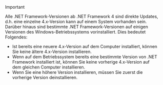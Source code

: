 
> [!IMPORTANT]
> Alle .NET Framework-Versionen ab .NET Framework 4 sind direkte Updates, d.h. eine einzelne 4.x-Version kann auf einem System vorhanden sein. Darüber hinaus sind bestimmte .NET Framework-Versionen auf einigen Versionen des Windows-Betriebssystems vorinstalliert. Dies bedeutet Folgendes:
>
> - Ist bereits eine neuere 4.x-Version auf dem Computer installiert, können Sie keine ältere 4.x-Version installieren.
> - Wenn auf dem Betriebssystem bereits eine bestimmte Version von .NET Framework installiert ist, können Sie keine vorherige 4.x-Version auf dem gleichen Computer installieren.
> - Wenn Sie eine höhere Version installieren, müssen Sie zuerst die vorherige Version deinstallieren.


